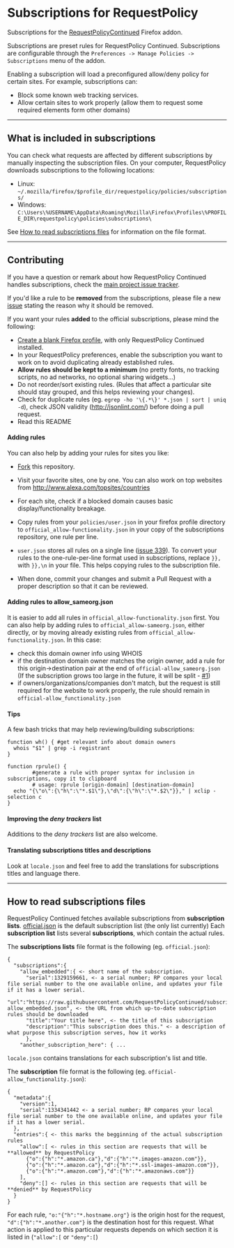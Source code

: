 Subscriptions for RequestPolicy
=============

Subscriptions for the [RequestPolicyContinued](https://requestpolicycontinued.github.io/) Firefox addon.

Subscriptions are preset rules for RequestPolicy Continued. Subscriptions are configurable through the `Preferences -> Manage Policies -> Subscriptions` menu of the addon.

Enabling a subscription will load a preconfigured allow/deny policy for certain sites. For example, subscriptions can:
 * Block some known web tracking services.
 * Allow certain sites to work properly (allow them to request some required elements form other domains)
 

-------------------------------------------

## What is included in subscriptions
You can check what requests are affected by different subscriptions by manually inspecting the subscription files. On your computer, RequestPolicy downloads subscriptions to the following locations:

 * Linux: `~/.mozilla/firefox/$profile_dir/requestpolicy/policies/subscriptions/`
 * Windows: `C:\Users\%USERNAME\AppData\Roaming\Mozilla\Firefox\Profiles\%PROFILE_DIR\requestpolicy\policies\subscriptions\`

See [How to read subscriptions files](#how-to-read-subscriptions-files) for information on the file format.

-------------------------------------------

## Contributing
If you have a question or remark about how RequestPolicy Continued handles subscriptions, check the [main project issue tracker](https://github.com/RequestPolicyContinued/requestpolicy/labels/subscriptions).

If you'd like a rule to be **removed** from the subscriptions, please file a new [issue](https://github.com/RequestPolicyContinued/subscriptions/issues/) stating the reason why it should be removed.

If you want your rules **added** to the official subscriptions, please mind the following:

 * [Create a blank Firefox profile](https://support.mozilla.org/en-US/kb/profile-manager-create-and-remove-firefox-profiles), with only RequestPolicy Continued installed.
 * In your RequestPolicy preferences, enable the subscription you want to work on to avoid duplicating already established rules.
 * **Allow rules should be kept to a minimum** (no pretty fonts, no tracking scripts, no ad networks, no optional sharing widgets...)
 * Do not reorder/sort existing rules. (Rules that affect a particular site should stay grouped, and this helps reviewing your changes). 
 * Check for duplicate rules (eg. `egrep -ho '\{.*\}' *.json | sort | uniq -d`), check JSON validity (http://jsonlint.com/) before doing a pull request.
 * Read this README


#### Adding rules
You can also help by adding your rules for sites you like:

 * [Fork](https://github.com/RequestPolicyContinued/subscriptions/fork) this repository.
 * Visit your favorite sites, one by one. You can also work on top websites from http://www.alexa.com/topsites/countries
 * For each site, check if a blocked domain causes basic display/functionality breakage.

 * Copy rules from your `policies/user.json` in your firefox profile directory to `official_allow-functionality.json` in your copy of the subscriptions repository, one rule per line.
  * `user.json` stores all rules on a single line ([issue 339](https://github.com/RequestPolicyContinued/requestpolicy/issues/339)). To convert your rules to the one-rule-per-line format used in subscriptions, replace `}},` with `}},\n` in your file. This helps copying rules to the subscription file.
 * When done, commit your changes and submit a Pull Request with a proper description so that it can be reviewed.


#### Adding rules to allow_sameorg.json
It is easier to add all rules in `official_allow-functionality.json` first. You can also help by adding rules to `official_allow-sameorg.json`, either directly, or by moving already existing rules from `official_allow-functionality.json`. In this case:

   * check this domain owner info using WHOIS
   * if the destination domain owner matches the origin owner, add a rule for this origin->destination pair at the end of `official-allow_sameorg.json` (If the subscription grows too large in the future, it will be split - [#1](https://github.com/RequestPolicyContinued/subscriptions/issues/1))
   * if owners/organizations/companies don't match, but the request is still required for the website to work properly, the rule should remain in `official-allow_functionality.json`


#### Tips

A few bash tricks that may help reviewing/building subscriptions:

```
function wh() { #get relevant info about domain owners
  whois "$1" | grep -i registrant
}

function rprule() {
        #generate a rule with proper syntax for inclusion in subscriptions, copy it to clipboard
        # usage: rprule [origin-domain] [destination-domain]
  echo "{\"o\":{\"h\":\"*.$1\"},\"d\":{\"h\":\"*.$2\"}}," | xclip -selection c
}

```

#### Improving the _deny trackers_ list

Additions to the _deny trackers_ list are also welcome.

#### Translating subscriptions titles and descriptions
Look at `locale.json` and feel free to add the translations for subscriptions titles and language there.


--------------------------------------------------------------------------------

## How to read subscriptions files
RequestPolicy Continued fetches available subscriptions from **subscription lists**. [official.json](official.json) is the default subscription list (the only list currently) Each **subscription list** lists several **subscriptions**, which contain the actual rules.



The **subscriptions lists** file format is the following (eg. `official.json`):

```
{
  "subscriptions":{ 
    "allow_embedded":{ <- short name of the subscription.
      "serial":1329159661, <- a serial number; RP compares your local file serial number to the one available online, and updates your file if it has a lower serial.
      "url":"https://raw.githubusercontent.com/RequestPolicyContinued/subscriptions/master/official-allow_embedded.json", <- the URL from which up-to-date subscription rules should be downloaded
      "title":"Your title here", <- the title of this subscription
      "description":"This subscription does this." <- a description of what purpose this subscription serves, how it works
      },
    "another_subscription_here": { ...
```

`locale.json` contains translations for each subscription's list and title.


The **subscription** file format is the following (eg. `official-allow_functionality.json`):

```
{
  "metadata":{
    "version":1,
    "serial":1334341442 <- a serial number; RP compares your local file serial number to the one available online, and updates your file if it has a lower serial.
  },
  "entries":{ <- this marks the begginning of the actual subscription rules
    "allow":[ <- rules in this section are requests that will be **allowed** by RequestPolicy
      {"o":{"h":"*.amazon.ca"},"d":{"h":"*.images-amazon.com"}},
      {"o":{"h":"*.amazon.ca"},"d":{"h":"*.ssl-images-amazon.com"}},
      {"o":{"h":"*.amazon.com"},"d":{"h":"*.amazonaws.com"}}
    ],
    "deny":[] <- rules in this section are requests that will be **denied** by RequestPolicy
  }
}
```

For each rule, `"o:"{"h":"*.hostname.org"}` is the origin host for the request, `"d":{"h":"*.another.com"}` is the destination host for this request. What action is applied to this particular requests depends on which section it is listed in (`"allow":[` or `"deny":[`)